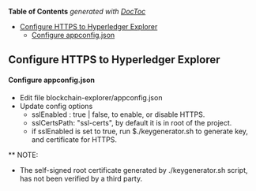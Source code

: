 <!-- START doctoc generated TOC please keep comment here to allow auto update -->
<!-- DON'T EDIT THIS SECTION, INSTEAD RE-RUN doctoc TO UPDATE -->
**Table of Contents**  *generated with [DocToc](https://github.com/thlorenz/doctoc)*

- [Configure HTTPS to Hyperledger Explorer](#configure-https-to-hyperledger-explorer)
    - [Configure appconfig.json](#configure-appconfigjson)

<!-- END doctoc generated TOC please keep comment here to allow auto update -->


<!-- (SPDX-License-Identifier: CC-BY-4.0) -->  <!-- Ensure there is a newline before, and after, this line -->

## Configure HTTPS to Hyperledger Explorer


#### Configure appconfig.json

- Edit file blockchain-explorer/appconfig.json
- Update config options
  - sslEnabled : true | false, to enable, or disable HTTPS.
  - sslCertsPath: "ssl-certs", by default it is in root of the project.
  - if sslEnabled is set to true, run $./keygenerator.sh to generate key, and certificate for HTTPS.

** NOTE:
  - The self-signed root certificate generated by ./keygenerator.sh script, has not been verified by a third party.
